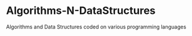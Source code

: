 # Algorithms-N-DataStructures
Algorithms and Data Structures coded on various programming languages
